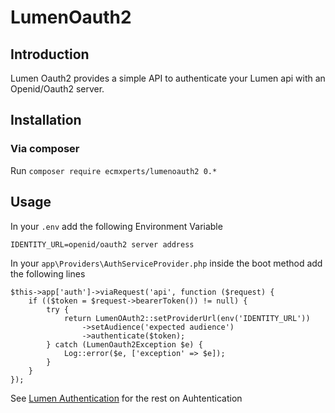 # LumenOauth2

## Introduction

Lumen Oauth2 provides a simple API to authenticate your Lumen api with an Openid/Oauth2 server.

## Installation

### Via composer
Run `composer require ecmxperts/lumenoauth2 0.*`

## Usage

In your `.env` add the following Environment Variable
```
IDENTITY_URL=openid/oauth2 server address
```

In your `app\Providers\AuthServiceProvider.php` inside the boot method add the following lines
```
$this->app['auth']->viaRequest('api', function ($request) {
    if (($token = $request->bearerToken()) != null) {
        try {
            return LumenOAuth2::setProviderUrl(env('IDENTITY_URL'))
                ->setAudience('expected audience')
                ->authenticate($token);
        } catch (LumenOauth2Exception $e) {
            Log::error($e, ['exception' => $e]);
        }
    }
});
```

See [Lumen Authentication](https://lumen.laravel.com/docs/6.x/authentication) for the rest on Auhtentication